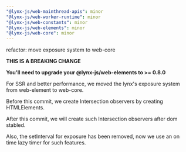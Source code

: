 ```yaml
---
"@lynx-js/web-mainthread-apis": minor
"@lynx-js/web-worker-runtime": minor
"@lynx-js/web-constants": minor
"@lynx-js/web-elements": minor
"@lynx-js/web-core": minor
---
```


refactor: move exposure system to web-core

**THIS IS A BREAKING CHANGE**

**You'll need to upgrade your @lynx-js/web-elements to >= 0.8.0**

For SSR and better performance, we moved the lynx's exposure system from web-element to web-core.

Before this commit, we create Intersection observers by creating HTMLElements.

After this commit, we will create such Intersection observers after dom stabled.

Also, the setInterval for exposure has been removed, now we use an on time lazy timer for such features.
